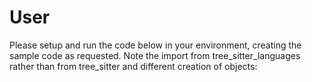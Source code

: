 # User

Please setup and run the code below in your environment, creating the sample code as requested. Note the import from tree_sitter_languages rather than from tree_sitter and different creation of objects:

